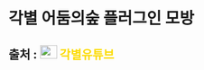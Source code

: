 # 각별 어둠의숲 플러그인 모방
## 출처 : [<img src="https://upload.wikimedia.org/wikipedia/commons/e/ef/Youtube_logo.png" width="30" height="24">](https://www.youtube.com/watch?v=jXmY65_u6T8) <span style="color:#FCDB00">각별유튜브</span>